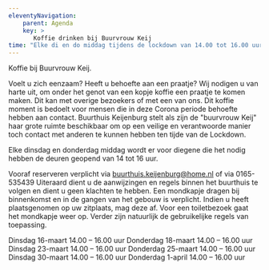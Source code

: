 ```yaml
---
eleventyNavigation:
    parent: Agenda
    key: >
       Koffie drinken bij Buurvrouw Keij
time: "Elke di en do middag tijdens de lockdown van 14.00 tot 16.00 uur"
---
```


Koffie bij Buurvrouw Keij.

Voelt u zich eenzaam? Heeft u behoefte aan een praatje?
Wij nodigen u van harte uit, om onder het genot van een kopje koffie een praatje te komen maken. Dit kan met overige bezoekers of met een van ons.
Dit koffie moment is bedoelt voor mensen die in deze Corona periode behoefte hebben aan contact.
Buurthuis Keijenburg stelt als zijn de "buurvrouw Keij" haar grote ruimte beschikbaar om op een veilige en verantwoorde manier toch contact met anderen te kunnen hebben ten tijde van de Lockdown.


Elke dinsdag en donderdag middag wordt er voor diegene die het nodig hebben de deuren geopend van 14 tot 16 uur.


Vooraf reserveren verplicht via buurthuis.keijenburg@home.nl of via 0165-535439
Uiteraard dient u de aanwijzingen en regels binnen het buurthuis te volgen en dient u geen klachten te hebben.
Een mondkapje dragen bij binnenkomst en in de gangen van het gebouw is verplicht. Indien u heeft plaatsgenomen op uw zitplaats, mag deze af. Voor een toiletbezoek gaat het mondkapje weer op. Verder zijn natuurlijk de gebruikelijke regels van toepassing.

Dinsdag 16-maart		14.00 – 16.00 uur
Donderdag 18-maart		14.00 – 16.00 uur
Dinsdag 23-maart		14.00 – 16.00 uur
Donderdag 25-maart		14.00 – 16.00 uur
Dinsdag 30-maart		14.00 – 16.00 uur
Donderdag 1-april		14.00 – 16.00 uur
